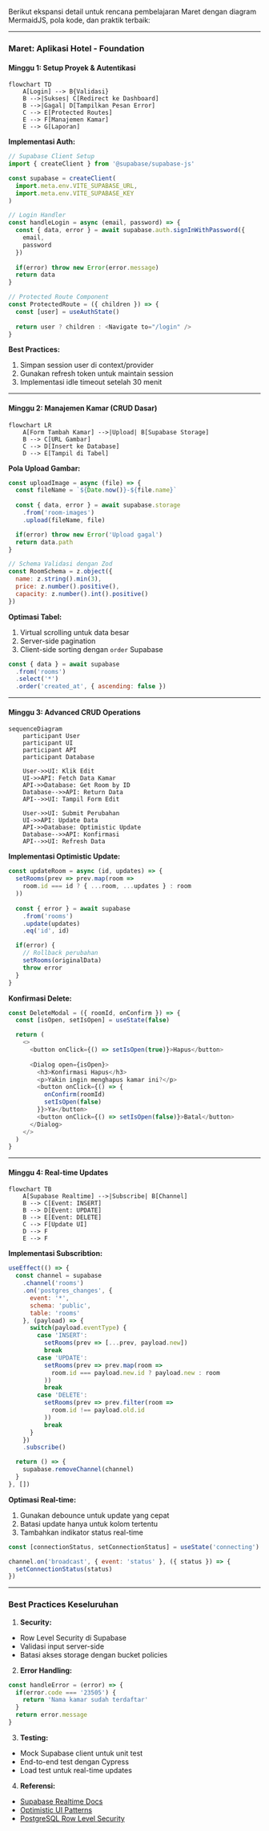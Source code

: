 Berikut ekspansi detail untuk rencana pembelajaran Maret dengan diagram MermaidJS, pola kode, dan praktik terbaik:

---

### **Maret: Aplikasi Hotel - Foundation**  
#### **Minggu 1: Setup Proyek & Autentikasi**  
```mermaid
flowchart TD
    A[Login] --> B{Validasi}
    B -->|Sukses| C[Redirect ke Dashboard]
    B -->|Gagal| D[Tampilkan Pesan Error]
    C --> E[Protected Routes]
    E --> F[Manajemen Kamar]
    E --> G[Laporan]
```

**Implementasi Auth:**  
```javascript
// Supabase Client Setup
import { createClient } from '@supabase/supabase-js'

const supabase = createClient(
  import.meta.env.VITE_SUPABASE_URL,
  import.meta.env.VITE_SUPABASE_KEY
)

// Login Handler
const handleLogin = async (email, password) => {
  const { data, error } = await supabase.auth.signInWithPassword({
    email,
    password
  })
  
  if(error) throw new Error(error.message)
  return data
}

// Protected Route Component
const ProtectedRoute = ({ children }) => {
  const [user] = useAuthState()
  
  return user ? children : <Navigate to="/login" />
}
```

**Best Practices:**  
1. Simpan session user di context/provider  
2. Gunakan refresh token untuk maintain session  
3. Implementasi idle timeout setelah 30 menit  

---

#### **Minggu 2: Manajemen Kamar (CRUD Dasar)**  
```mermaid
flowchart LR
    A[Form Tambah Kamar] -->|Upload| B[Supabase Storage]
    B --> C[URL Gambar]
    C --> D[Insert ke Database]
    D --> E[Tampil di Tabel]
```

**Pola Upload Gambar:**  
```javascript
const uploadImage = async (file) => {
  const fileName = `${Date.now()}-${file.name}`
  
  const { data, error } = await supabase.storage
    .from('room-images')
    .upload(fileName, file)

  if(error) throw new Error('Upload gagal')
  return data.path
}

// Schema Validasi dengan Zod
const RoomSchema = z.object({
  name: z.string().min(3),
  price: z.number().positive(),
  capacity: z.number().int().positive()
})
```

**Optimasi Tabel:**  
1. Virtual scrolling untuk data besar  
2. Server-side pagination  
3. Client-side sorting dengan `order` Supabase  
```javascript
const { data } = await supabase
  .from('rooms')
  .select('*')
  .order('created_at', { ascending: false })
```

---

#### **Minggu 3: Advanced CRUD Operations**  
```mermaid
sequenceDiagram
    participant User
    participant UI
    participant API
    participant Database
    
    User->>UI: Klik Edit
    UI->>API: Fetch Data Kamar
    API->>Database: Get Room by ID
    Database-->>API: Return Data
    API-->>UI: Tampil Form Edit
    
    User->>UI: Submit Perubahan
    UI->>API: Update Data
    API->>Database: Optimistic Update
    Database-->>API: Konfirmasi
    API-->>UI: Refresh Data
```

**Implementasi Optimistic Update:**  
```javascript
const updateRoom = async (id, updates) => {
  setRooms(prev => prev.map(room => 
    room.id === id ? { ...room, ...updates } : room
  ))
  
  const { error } = await supabase
    .from('rooms')
    .update(updates)
    .eq('id', id)

  if(error) {
    // Rollback perubahan
    setRooms(originalData)
    throw error
  }
}
```

**Konfirmasi Delete:**  
```javascript
const DeleteModal = ({ roomId, onConfirm }) => {
  const [isOpen, setIsOpen] = useState(false)

  return (
    <>
      <button onClick={() => setIsOpen(true)}>Hapus</button>
      
      <Dialog open={isOpen}>
        <h3>Konfirmasi Hapus</h3>
        <p>Yakin ingin menghapus kamar ini?</p>
        <button onClick={() => {
          onConfirm(roomId)
          setIsOpen(false)
        }}>Ya</button>
        <button onClick={() => setIsOpen(false)}>Batal</button>
      </Dialog>
    </>
  )
}
```

---

#### **Minggu 4: Real-time Updates**  
```mermaid
flowchart TB
    A[Supabase Realtime] -->|Subscribe| B[Channel]
    B --> C[Event: INSERT]
    B --> D[Event: UPDATE]
    B --> E[Event: DELETE]
    C --> F[Update UI]
    D --> F
    E --> F
```

**Implementasi Subscribtion:**  
```javascript
useEffect(() => {
  const channel = supabase
    .channel('rooms')
    .on('postgres_changes', {
      event: '*',
      schema: 'public',
      table: 'rooms'
    }, (payload) => {
      switch(payload.eventType) {
        case 'INSERT':
          setRooms(prev => [...prev, payload.new])
          break
        case 'UPDATE':
          setRooms(prev => prev.map(room => 
            room.id === payload.new.id ? payload.new : room
          ))
          break
        case 'DELETE':
          setRooms(prev => prev.filter(room => 
            room.id !== payload.old.id
          ))
          break
      }
    })
    .subscribe()

  return () => {
    supabase.removeChannel(channel)
  }
}, [])
```

**Optimasi Real-time:**  
1. Gunakan debounce untuk update yang cepat  
2. Batasi update hanya untuk kolom tertentu  
3. Tambahkan indikator status real-time  
```javascript
const [connectionStatus, setConnectionStatus] = useState('connecting')

channel.on('broadcast', { event: 'status' }, ({ status }) => {
  setConnectionStatus(status)
})
```

---

### **Best Practices Keseluruhan**  
1. **Security:**  
- Row Level Security di Supabase  
- Validasi input server-side  
- Batasi akses storage dengan bucket policies  

2. **Error Handling:**  
```javascript
const handleError = (error) => {
  if(error.code === '23505') {
    return 'Nama kamar sudah terdaftar'
  }
  return error.message
}
```

3. **Testing:**  
- Mock Supabase client untuk unit test  
- End-to-end test dengan Cypress  
- Load test untuk real-time updates  

4. **Referensi:**  
- [Supabase Realtime Docs](https://supabase.com/docs/guides/realtime)  
- [Optimistic UI Patterns](https://redux.js.org/usage/optimistic-updates)  
- [PostgreSQL Row Level Security](https://supabase.com/docs/guides/auth/row-level-security)  
